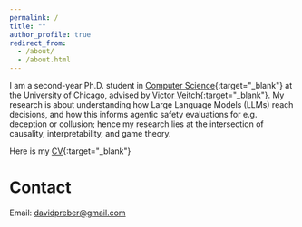 ```yaml
---
permalink: /
title: ""
author_profile: true
redirect_from: 
  - /about/
  - /about.html
---
```


I am a second-year Ph.D. student in [Computer Science](https://computerscience.uchicago.edu/){:target="_blank"} at the University of Chicago, advised by [Victor Veitch](http://victorveitch.com/){:target="_blank"}.
My research is about understanding how Large Language Models (LLMs) reach decisions, and how this informs agentic safety evaluations for e.g. deception or collusion; hence my research lies at the intersection of causality, interpretability, and game theory.

Here is my [CV](http://davidpreber.github.io/files/Reber_CV.pdf){:target="_blank"}

<!-- News
===== -->

Contact
=====
Email: <davidpreber@gmail.com>